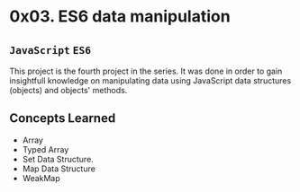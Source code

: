 # 0x03. ES6 data manipulation
**`JavaScript`**   **`ES6`**
---
This project is the fourth project in the series. It was done in order to gain insightfull knowledge on manipulating data using JavaScript data structures (objects) and objects' methods.

## Concepts Learned
- Array
- Typed Array
- Set Data Structure.
- Map Data Structure
- WeakMap
